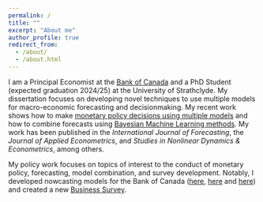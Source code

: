 ```yaml
---
permalink: /
title: ""
excerpt: "About me"
author_profile: true
redirect_from: 
  - /about/
  - /about.html
---
```


I am a Principal Economist at the [Bank of Canada](https://www.bankofcanada.ca/profile/tony-chernis/) and a PhD Student (expected graduation 2024/25) at the University of Strathclyde. 
My dissertation focuses on developing novel techniques to use multiple models for macro-economic forecasting and decisionmaking. My recent work shows how to make [monetary policy decisions using multiple models](https://arxiv.org/abs/2406.03321) and how to combine forecasts using [Bayesian Machine Learning methods](https://arxiv.org/abs/2311.12671). My work has been published in the *International Journal of Forecasting*, the *Journal of Applied Econometrics*, and *Studies in Nonlinear Dynamics & Econometrics*, among others.

My policy work focuses on topics of interest to the conduct of monetary policy, forecasting, model combination, and survey development. Notably, I developed nowcasting models for the Bank of Canada ([here](https://www.bankofcanada.ca/2022/05/staff-discussion-paper-2022-12/), [here](https://www.bankofcanada.ca/2018/08/staff-discussion-paper-2018-9/) and [here](https://www.bankofcanada.ca/2017/06/staff-discussion-paper-2017-8/)) and created a new [Business Survey](https://www.bankofcanada.ca/2022/06/staff-discussion-paper-2022-14/). 
  
